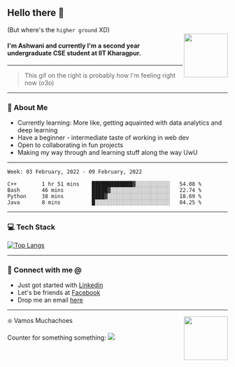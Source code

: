 ## Hello there 👋
(But where's the `higher ground` XD)
<br>
<img align="right" height = "100" width = "100" src="./svg/giphy.webp">   
#### I'm Ashwani and currently I'm a second year undergraduate CSE student at IIT Kharagpur.
---
> This gif on the right is probably how I'm feeling right now (o3o)
---
### 🥔 About Me
* Currently learning: More like, getting aquainted with data analytics and deep learning
* Have a beginner - intermediate taste of working in web dev
* Open to collaborating in fun projects
* Making my way through and learning stuff along the way UwU   
---
<!--START_SECTION:waka-->
```text
Week: 03 February, 2022 - 09 February, 2022

C++        1 hr 51 mins    █████████████▓░░░░░░░░░░░   54.08 % 
Bash       46 mins         █████▓░░░░░░░░░░░░░░░░░░░   22.74 % 
Python     38 mins         ████▓░░░░░░░░░░░░░░░░░░░░   18.69 % 
Java       8 mins          █░░░░░░░░░░░░░░░░░░░░░░░░   04.25 % 
```
<!--END_SECTION:waka-->

---
### 💻 Tech Stack
[![Top Langs](https://github-readme-stats.vercel.app/api/top-langs/?username=sneaky-potato&layout=compact)](https://github.com/anuraghazra/github-readme-stats)

---
### 🤝 Connect with me @
* Just got started with [Linkedin](https://www.linkedin.com/in/ashwani-kumar-kamal-774460212/)
* Let's be friends at [Facebook](https://www.facebook.com/ashwani.kamal.3979/)
* Drop me an email [here](mailto:rajivkamal.im421@gmail.com)   
---
<img align = "right" height = "100" width = "100" src="https://media.giphy.com/media/LwHaQCGZMdD9Ghalrl/giphy.gif">   

❇️ Vamos Muchachoes

Counter for something something: ![](https://hit.yhype.me/github/profile?user_id=75236490)
